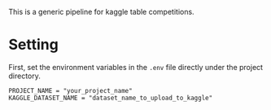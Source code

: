 This is a generic pipeline for kaggle table competitions.

# Setting
First, set the environment variables in the `.env` file directly under the project directory.

```env:.env
PROJECT_NAME = "your_project_name"
KAGGLE_DATASET_NAME = "dataset_name_to_upload_to_kaggle"
```